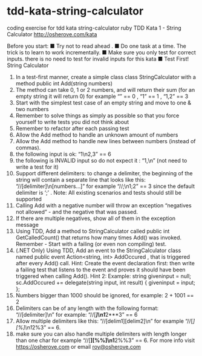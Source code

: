# tdd-kata-string-calculator
coding exercise for tdd kata string-calculator ruby
TDD Kata 1 - String Calculator
http://osherove.com/kata

Before you start:
■ Try not to read ahead .
■ Do one task at a time. The trick is to learn to work incrementally.
■ Make sure you only test for correct inputs. there is no need to test for invalid inputs for
this kata
■ Test First!
String Calculator
1. In a test-first manner, create a simple class class StringCalculator
with a method public int Add(string numbers)
1. The method can take 0, 1 or 2 numbers, and will return their sum
(for an empty string it will return 0)
for example
“” == 0 , “1” == 1 , “1,2” == 3
2. Start with the simplest test case of an empty string and move to one & two
numbers
3. Remember to solve things as simply as possible so that you force yourself to
write tests you did not think about
4. Remember to refactor after each passing test
2. Allow the Add method to handle an unknown amount of numbers
3. Allow the Add method to handle new lines between numbers (instead of commas).
1. the following input is ok: “1\n2,3” == 6
2. the following is INVALID input so do not expect it : “1,\n” (not need to write a
test for it)
4. Support different delimiters:
to change a delimiter, the beginning of the string will contain a separate line
that looks like this:
“//[delimiter]\n[numbers…]”
for example
“//;\n1;2” == 3
since the default delimiter is ‘;’ .
Note: All existing scenarios and tests should still be supported
5. Calling Add with a negative number will throw an exception “negatives not allowed” -
and the negative that was passed.
6. If there are multiple negatives, show all of them in the exception message
7. Using TDD, Add a method to StringCalculator
called public int GetCalledCount()
that returns how many times Add() was invoked.
Remember - Start with a failing (or even non compiling) test.
8. (.NET Only) Using TDD, Add an event to the StringCalculator class named
public event Action<string, int> AddOccured ,
that is triggered after every Add() call.
Hint:
Create the event declaration first:
then write a failing test that listens to the event
and proves it should have been triggered when calling Add().
Hint 2:
Example:
string giveninput = null;
sc.AddOccured += delegate(string input,
int result)
{
giveninput = input;
};
9. Numbers bigger than 1000 should be ignored, for example:
2 + 1001 == 2
10. Delimiters can be of any length with the following format:
“//[delimiter]\n”
for example:
“//[***]\n1***2***3” == 6
11. Allow multiple delimiters like this:
“//[delim1][delim2]\n”
for example
“//[*][%]\n1*2%3” == 6.
12. make sure you can also handle multiple delimiters with length longer than one char
for example
“//[**][%%]\n1**2%%3” == 6.
For more info visit https://osherove.com or email roy@osherove.com